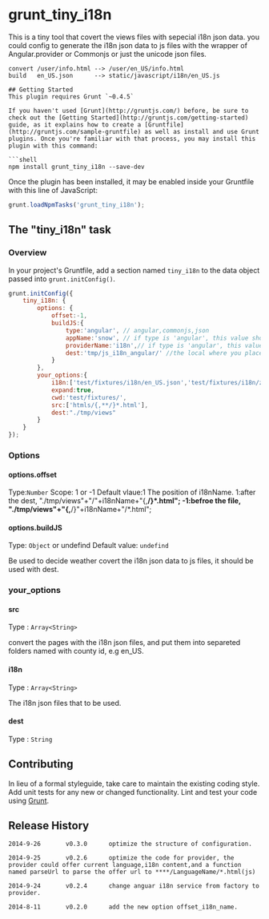 # grunt_tiny_i18n

This is a tiny tool that covert the views files with sepecial i18n json data.
you could config to generate the i18n json data to js files with the wrapper of Angular.provider or Commonjs or just the unicode json files.

```eg. use en_US.json
convert /user/info.html --> /user/en_US/info.html
build   en_US.json      --> static/javascript/i18n/en_US.js

## Getting Started
This plugin requires Grunt `~0.4.5`

If you haven't used [Grunt](http://gruntjs.com/) before, be sure to check out the [Getting Started](http://gruntjs.com/getting-started) guide, as it explains how to create a [Gruntfile](http://gruntjs.com/sample-gruntfile) as well as install and use Grunt plugins. Once you're familiar with that process, you may install this plugin with this command:

```shell
npm install grunt_tiny_i18n --save-dev
```

Once the plugin has been installed, it may be enabled inside your Gruntfile with this line of JavaScript:

```js
grunt.loadNpmTasks('grunt_tiny_i18n');
```

## The "tiny_i18n" task

### Overview
In your project's Gruntfile, add a section named `tiny_i18n` to the data object passed into `grunt.initConfig()`.

```js
grunt.initConfig({
    tiny_i18n: {
        options: {
            offset:-1,
            buildJS:{
                type:'angular', // angular,commonjs,json
                appName:'snow', // if type is 'angular', this value should be assigned.
                providerName:'i18n',// if type is 'angular', this value should be assigned.
                dest:'tmp/js_i18n_angular/' //the local where you place builded js files.
            }
        },
        your_options:{
            i18n:['test/fixtures/i18n/en_US.json','test/fixtures/i18n/zh_CN.json'],
            expand:true,
            cwd:'test/fixtures/',
            src:['htmls/{,**/}*.html'],
            dest:"./tmp/views"
        }
    }
});
```

### Options

#### options.offset
Type:`Number`
Scope: 1 or -1
Default vlaue:1
The position of i18nName.
1:after the dest, "./tmp/views"+"/"+i18nName+"{,**/}*.html";
-1:befroe the file, "./tmp/views"+"{,**/}"+i18nName+"/*.html";

#### options.buildJS
Type: `Object` or undefind
Default value: `undefind`

Be used to decide weather covert the i18n json data to js files, it should be used with dest.

### your_options

#### src
Type : `Array<String>`

convert the pages with the i18n json files, and put them into separeted folders named with county id, e.g en_US.

#### i18n
Type : `Array<String>`

The i18n json files that to be used.

#### dest
Type : `String`

## Contributing
In lieu of a formal styleguide, take care to maintain the existing coding style. Add unit tests for any new or changed functionality. Lint and test your code using [Grunt](http://gruntjs.com/).

## Release History
```
2014-9-26       v0.3.0      optimize the structure of configuration.
```
```
2014-9-25       v0.2.6      optimize the code for provider, the provider could offer current language,i18n content,and a function named parseUrl to parse the offer url to ****/LanguageName/*.html(js)
```
```
2014-9-24       v0.2.4      change anguar i18n service from factory to provider.
```
```
2014-8-11       v0.2.0      add the new option offset_i18n_name.
```